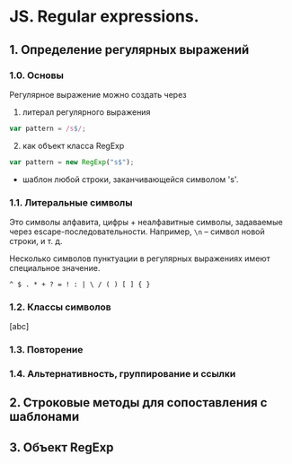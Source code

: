 # JS. Regular expressions.

## 1. Определение регулярных выражений

### 1.0. Основы

Регулярное выражение можно создать через

1) литерал регулярного выражения

```js
var pattern = /s$/;
```

2) как объект класса RegExp

```js
var pattern = new RegExp("s$");
```

- шаблон любой строки, заканчивающейся символом 's'.

### 1.1. Литеральные символы

Это символы алфавита, цифры + неалфавитные символы, задаваемые через escape-последовательности. Например, `\n` – символ новой строки, и т. д. 

Несколько символов пунктуации в регулярных выражениях имеют специальное значение.

```
^ $ . * + ? = ! : | \ / ( ) [ ] { }
```

### 1.2. Классы символов

[abc]

### 1.3. Повторение

### 1.4. Альтернативность, группирование и ссылки

## 2. Строковые методы для сопоставления с шаблонами

## 3. Объект RegExp
